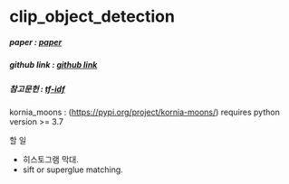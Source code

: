 # clip_object_detection


##### paper : [paper](https://arxiv.org/abs/2103.00020)
##### github link : [github link](https://github.com/openai/CLIP)
##### 참고문헌 : [tf-idf](https://wikidocs.net/31698)


kornia_moons : (https://pypi.org/project/kornia-moons/) requires python version >= 3.7     

할 일    
  - 히스토그램 막대.    
  - sift or superglue matching.

